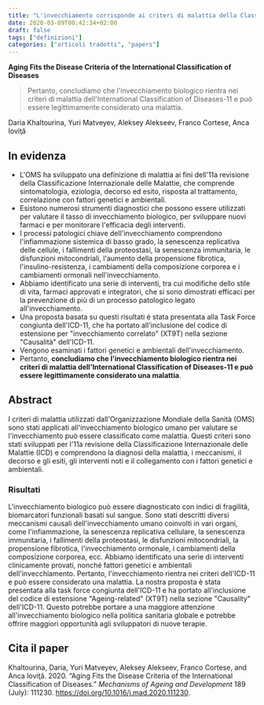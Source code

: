 ```yaml
---
title: "L'invecchiamento corrisponde ai criteri di malattia della Classificazione Internazionale delle Malattie | Mechanisms of Ageing and Development"
date: 2020-03-09T00:42:34+02:00
draft: false
tags: ["definizioni"]
categories: ["articoli tradotti", "papers"]
---
```


**Aging Fits the Disease Criteria of the International Classification of Diseases**

> Pertanto, concludiamo che l'invecchiamento biologico rientra nei criteri di malattia dell'International Classification of Diseases-11 e può essere legittimamente considerato una malattia.

Daria Khaltourina, Yuri Matveyev, Aleksey Alekseev, Franco Cortese, Anca Ioviţă

## In evidenza

- L'OMS ha sviluppato una definizione di malattia ai fini dell'11a revisione della Classificazione Internazionale delle Malattie, che comprende sintomatologia, eziologia, decorso ed esito, risposta al trattamento, correlazione con fattori genetici e ambientali.
- Esistono numerosi strumenti diagnostici che possono essere utilizzati per valutare il tasso di invecchiamento biologico, per sviluppare nuovi farmaci e per monitorare l'efficacia degli interventi.
- I processi patologici chiave dell'invecchiamento comprendono l'infiammazione sistemica di basso grado, la senescenza replicativa delle cellule, i fallimenti della proteostasi, la senescenza immunitaria, le disfunzioni mitocondriali, l'aumento della propensione fibrotica, l'insulino-resistenza, i cambiamenti della composizione corporea e i cambiamenti ormonali nell'invecchiamento.
- Abbiamo identificato una serie di interventi, tra cui modifiche dello stile di vita, farmaci approvati e integratori, che si sono dimostrati efficaci per la prevenzione di più di un processo patologico legato all'invecchiamento.
- Una proposta basata su questi risultati è stata presentata alla Task Force congiunta dell'ICD-11, che ha portato all'inclusione del codice di estensione per "invecchiamento correlato" (XT9T) nella sezione "Causalità" dell'ICD-11.
- Vengono esaminati i fattori genetici e ambientali dell'invecchiamento.
- Pertanto, **concludiamo che l'invecchiamento biologico rientra nei criteri di malattia dell'International Classification of Diseases-11 e può essere legittimamente considerato una malattia**.

## Abstract

I criteri di malattia utilizzati dall'Organizzazione Mondiale della Sanità (OMS) sono stati applicati all'invecchiamento biologico umano per valutare se l'invecchiamento può essere classificato come malattia. Questi criteri sono stati sviluppati per l'11a revisione della Classificazione Internazionale delle Malattie (ICD) e comprendono la diagnosi della malattia, i meccanismi, il decorso e gli esiti, gli interventi noti e il collegamento con i fattori genetici e ambientali.

### Risultati

L'invecchiamento biologico può essere diagnosticato con indici di fragilità, biomarcatori funzionali basati sul sangue. Sono stati descritti diversi meccanismi causali dell'invecchiamento umano coinvolti in vari organi, come l'infiammazione, la senescenza replicativa cellulare, la senescenza immunitaria, i fallimenti della proteostasi, le disfunzioni mitocondriali, la propensione fibrotica, l'invecchiamento ormonale, i cambiamenti della composizione corporea, ecc. Abbiamo identificato una serie di interventi clinicamente provati, nonché fattori genetici e ambientali dell'invecchiamento. Pertanto, l'invecchiamento rientra nei criteri dell'ICD-11 e può essere considerato una malattia. La nostra proposta è stata presentata alla task force congiunta dell'ICD-11 e ha portato all'inclusione del codice di estensione "Ageing-related" (XT9T) nella sezione "Causality" dell'ICD-11.
Questo potrebbe portare a una maggiore attenzione all'invecchiamento biologico nella politica sanitaria globale e potrebbe offrire maggiori opportunità agli sviluppatori di nuove terapie.

## Cita il paper

Khaltourina, Daria, Yuri Matveyev, Aleksey Alekseev, Franco Cortese, and Anca Ioviţă. 2020. “Aging Fits the Disease Criteria of the International Classification of Diseases.” _Mechanisms of Ageing and Development_ 189 (July): 111230. https://doi.org/10.1016/j.mad.2020.111230.
